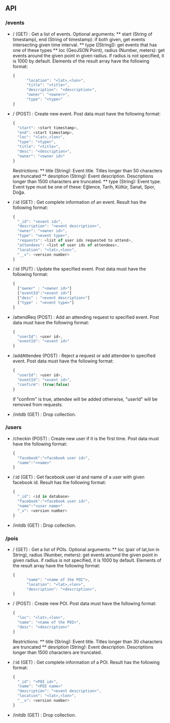## API
### /events
* / (GET) :
  Get a list of events.
  Optional arguments:
  ** start (String of timestamp), end (String of timestamp): if both given, get events intersecting given time interval.
  ** type ([String]): get events that has one of these types
  ** loc (GeoJSON Point), radius (Number, meters): get events around the given point in given radius. if radius is not specified, it is 1000 by default.
  Elements of the result array have the following format:
  ```javascript
  {
        "location": "<lat>,<lon>",
        "title": "<title>",
        "description": "<description>",
        "owner": "<owner>",
        "type": "<type>"
  }
  ```
* / (POST) :
  Create new event. 
  Post data must have the following format:
  ```javascript
  {
    "start": <start timestamp>,
    "end": <start timestamp>,
    "loc": "<lat>,<lon>",
    "type": "<type>",
    "title": "<title>",
    "desc": "<description>",
    "owner": "<owner id>"
  }
  ```
  Restrictions:
  ** title (String): Event title. Titles longer than 50 characters are truncated
  ** desription (String): Event description. Descriptions longer than 1500 characters are truncated.
  ** type (String): Event type. Event type must be one of these: Eğlence, Tarih, Kültür, Sanat, Spor, Doğa.

* /:id (GET) :
  Get complete information of an event. Result has the following format:
  ```javascript
  {
    "_id": "<event id>",
    "description": "<event description>",
    "owner": "<owner id>",
    "type": "<event type>",
    "requests": <list of user ids requested to attend>,
    "attendees": <list of user ids of attendees>,
    "location": "<lat>,<lon>",
    "__v": <version number>
  }
  ```

* /:id (PUT) :
  Update the specified event. Post data must have the following format:
  ```javascript
  {
    ["owner" : "<owner id>"]
    ["eventId":"<event id>"]
    ["desc" : "<event description>"]
    ["type" : "<event type>"]
  }
  ```
* /attendReq (POST) :
  Add an attending request to specified event. Post data must have the following format:
  ```javascript
  {
    "userId": <user id>,
    "eventId": "<event id>"
  }
  ```
* /addAttendee (POST) :
  Reject a request or add attendee to specified event. Post data must have the following format:
  ```javascript
  {
    "userId": <user id>,
    "eventId": "<event id>",
    "confirm": (true|false)
  }
  ```
  if "confirm" is true, attendee will be added
  otherwise, "userId" will be removed from requests.
  
* /initdb (GET) :
  Drop collection.

### /users
* /checkin (POST) :
  Create new user if it is the first time. 
  Post data must have the following format:
  ```javascript
  {
    "facebook":"<facebook user id>",
    "name":"<name>"
  }
  ```
  
* /:id (GET) :
  Get facebook user id and name of a user with given facebook id. Result has the following format:
  ```javascript
  {
    "_id": <id in database>
    "facebook":"<facebook user id>",
    "name":"<user name>"
    "_v": <version number>
  }
  ```
  
* /initdb (GET) :
  Drop collection.

### /pois
* / (GET) :
  Get a list of POIs.
  Optional arguments:
  ** loc (pair of lat,lon in String), radius (Number, meters): get events around the given point in given radius. if radius is not specified, it is 1000 by default.
  Elements of the result array have the following format:
  ```javascript
  {
        "name": "<name of the POI">,
        "location": "<lat>,<lon>",
        "description": "<description>",
  }
  ```
* / (POST) :
  Create new POI. 
  Post data must have the following format:
  ```javascript
  {
    "loc": "<lat>,<lon>",
    "name": "<name of the POI>",
    "desc": "<description>"
  }
  ```
  Restrictions:
  ** title (String): Event title. Titles longer than 30 characters are truncated
  ** desription (String): Event description. Descriptions longer than 1500 characters are truncated.

* /:id (GET) :
  Get complete information of a POI. Result has the following format:
  ```javascript
  {
    "_id": "<POI id>",
    "name": "<POI name>"
    "description": "<event description>",
    "location": "<lat>,<lon>",
    "__v": <version number>
  }
  ```
  
* /initdb (GET) :
  Drop collection.

